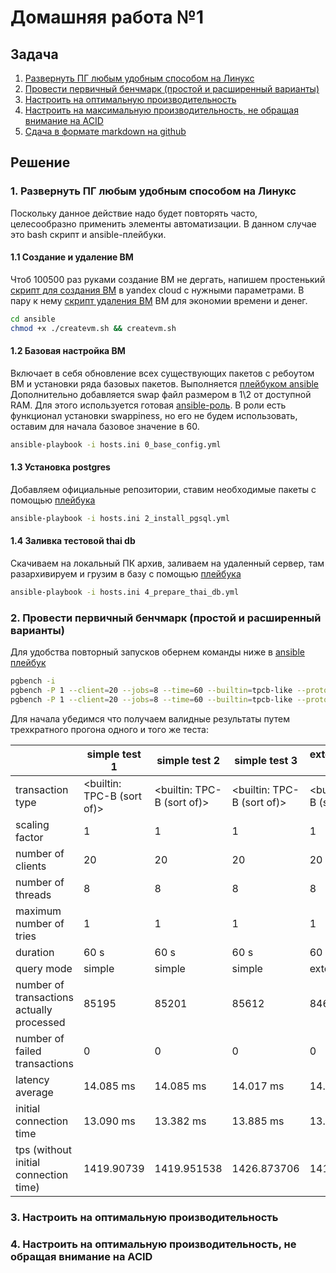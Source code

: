 # Домашняя работа №1

## Задача

1. [Развернуть ПГ любым удобным способом на Линукс](#install)
2. [Провести первичный бенчмарк (простой и расширенный варианты)](#reference_benchmark)
3. [Настроить на оптимальную производительность](#optimal_config)
4. [Настроить на максимальную производительность, не обращая внимание на ACID](#extreme_fast_conig)
5. [Сдача в формате markdown на github](https://github.com/maniak26/pg_homework)

## Решение

### 1. Развернуть ПГ любым удобным способом на Линукс <a name="install"></a>

Поскольку данное действие надо будет повторять часто, целесообразно применить элементы автоматизации. В данном случае это bash скрипт и ansible-плейбуки.

#### 1.1 Создание и удаление ВМ

Чтоб 100500 раз руками создание ВМ не дергать, напишем простенький [скрипт для создания ВМ](https://github.com/maniak26/pg_homework/raw/main/ansible/createvm.sh)  в yandex cloud с нужными параметрами. В пару к нему [скрипт удаления ВМ](https://github.com/maniak26/pg_homework/raw/main/ansible/deletevm.sh) ВМ для экономии времени и денег.

```BASH
cd ansible
chmod +x ./createvm.sh && createvm.sh
```

#### 1.2 Базовая настройка ВМ

Включает в себя обновление всех существующих пакетов с ребоутом ВМ и установки ряда базовых пакетов. Выполняется [плейбуком ansible](https://github.com/maniak26/pg_homework/blob/main/ansible/0_base_config.yml)
Дополнительно добавляется swap файл размером в 1\2 от доступной RAM. Для этого используется готовая [ansible-роль](https://github.com/geerlingguy/ansible-role-swap/tree/master). В роли есть функционал установки swappiness, но его не будем использовать, оставим для начала базовое значение в 60.

```BASH
ansible-playbook -i hosts.ini 0_base_config.yml 
```

#### 1.3 Установка postgres

Добавляем официальные репозитории, ставим необходимые пакеты с помощью [плейбука](https://github.com/maniak26/pg_homework/blob/main/ansible/2_install_pgsql.yml)

```BASH
ansible-playbook -i hosts.ini 2_install_pgsql.yml
```

#### 1.4 Заливка тестовой thai db

Скачиваем на локальный ПК архив, заливаем на удаленный сервер, там разархивируем и грузим в базу с помощью [плейбука](https://github.com/maniak26/pg_homework/blob/main/ansible/4_prepare_thai_db.yml)

```BASH
ansible-playbook -i hosts.ini 4_prepare_thai_db.yml
```

### 2. Провести первичный бенчмарк (простой и расширенный варианты) <a name="reference_benchmark"></a>

Для удобства повторный запусков обернем команды ниже в [ansible плейбук](https://github.com/maniak26/pg_homework/blob/homework_1/ansible/5_run_pgbench.yml)

```BASH
pgbench -i
pgbench -P 1 --client=20 --jobs=8 --time=60 --builtin=tpcb-like --protocol=simple --vacuum-all postgres
pgbench -P 1 --client=20 --jobs=8 --time=60 --builtin=tpcb-like --protocol=extended --vacuum-all postgres
```

Для начала убедимся что получаем валидные результаты путем трехкратного прогона одного и того же теста:

|                                           | simple test 1              | simple test 2              | simple test 3              | extended test 1            | extended test 2            | extended test 2            |
|-------------------------------------------|----------------------------|----------------------------|----------------------------|----------------------------|----------------------------|----------------------------|
| transaction type                          | <builtin: TPC-B (sort of)> | <builtin: TPC-B (sort of)> | <builtin: TPC-B (sort of)> | <builtin: TPC-B (sort of)> | <builtin: TPC-B (sort of)> | <builtin: TPC-B (sort of)> |
| scaling factor                            | 1                          | 1                          | 1                          | 1                          | 1                          | 1                          |
| number of clients                         | 20                         | 20                         | 20                         | 20                         | 20                         | 20                         |
| number of threads                         | 8                          | 8                          | 8                          | 8                          | 8                          | 8                          |
| maximum number of tries                   | 1                          | 1                          | 1                          | 1                          | 1                          | 1                          |
| duration                                  | 60 s                       | 60 s                       | 60 s                       | 60 s                       | 60 s                       | 60 s                       |
| query mode                                | simple                     | simple                     | simple                     | extended                   | extended                   | extended                   |
| number of transactions actually processed | 85195                      | 85201                      | 85612                      | 84683                      | 83250                      | 84769                      |
| number of failed transactions             | 0                          | 0                          | 0                          | 0                          |                            |                            |
| latency average                           | 14.085 ms                  | 14.085 ms                  | 14.017 ms                  | 14.171 ms                  | 14.415 ms                  | 14.156 ms                  |
| initial connection time                   | 13.090 ms                  | 13.382 ms                  | 13.885 ms                  | 13.192 ms                  | 12.878 ms                  | 14.186 ms                  |
| tps (without initial connection time)     | 1419.90739                 | 1419.951538                | 1426.873706                | 1411.328009                | 1387.438167                | 1412.782948                |

### 3. Настроить на оптимальную производительность <a name="optimal_config"></a>

### 4. Настроить на оптимальную производительность, не обращая внимание на ACID <a name="extreme_fast_conig"></a>
